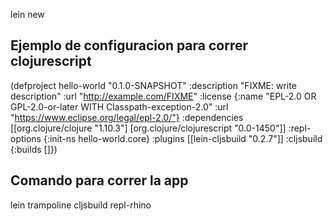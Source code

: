 lein new <Nombre de la app>

## Ejemplo de configuracion para correr clojurescript

(defproject hello-world "0.1.0-SNAPSHOT"
  :description "FIXME: write description"
  :url "http://example.com/FIXME"
  :license {:name "EPL-2.0 OR GPL-2.0-or-later WITH Classpath-exception-2.0"
            :url "https://www.eclipse.org/legal/epl-2.0/"}
  :dependencies [[org.clojure/clojure "1.10.3"]
                 [org.clojure/clojurescript "0.0-1450"]]
  :repl-options {:init-ns hello-world.core}
  :plugins [[lein-cljsbuild "0.2.7"]]
  :cljsbuild {:builds []})

## Comando para correr la app

lein trampoline cljsbuild repl-rhino

